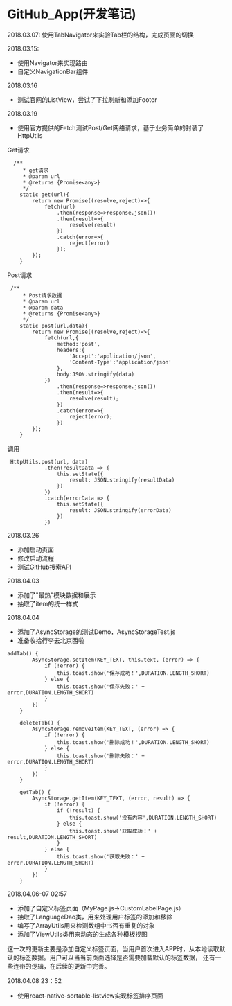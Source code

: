 # GitHub_App(开发笔记)
2018.03.07:
使用TabNavigator来实验Tab栏的结构，完成页面的切换

2018.03.15:
* 使用Navigator来实现路由
* 自定义NavigationBar组件

2018.03.16
* 测试官网的ListView，尝试了下拉刷新和添加Footer

2018.03.19
* 使用官方提供的Fetch测试Post/Get网络请求，基于业务简单的封装了HttpUtils

Get请求
```$xslt
  /**
     * get请求
     * @param url
     * @returns {Promise<any>}
     */
    static get(url){
        return new Promise((resolve,reject)=>{
            fetch(url)
                .then(response=>response.json())
                .then(result=>{
                    resolve(result)
                })
                .catch(error=>{
                    reject(error)
                });
        });
    }

```
Post请求
```$xslt
 /**
     * Post请求数据
     * @param url
     * @param data
     * @returns {Promise<any>}
     */
    static post(url,data){
        return new Promise((resolve,reject)=>{
            fetch(url,{
                method:'post',
                headers:{
                    'Accept':'application/json',
                    'Content-Type':'application/json'
                },
                body:JSON.stringify(data)
            })
                .then(response=>response.json())
                .then(result=>{
                    resolve(result);
                })
                .catch(error=>{
                    reject(error);
                })
        });
    }
```

调用
```$xslt
 HttpUtils.post(url, data)
            .then(resultData => {
                this.setState({
                    result: JSON.stringify(resultData)
                })
            })
            .catch(errorData => {
                this.setState({
                    result: JSON.stringify(errorData)
                })
            })
```

2018.03.26
* 添加启动页面
* 修改启动流程
* 测试GitHub搜索API

2018.04.03
* 添加了"最热"模块数据和展示
* 抽取了item的统一样式

2018.04.04
* 添加了AsyncStorage的测试Demo，AsyncStorageTest.js
* 准备收拾行李去北京西啦
```angular2html
addTab() {
        AsyncStorage.setItem(KEY_TEXT, this.text, (error) => {
            if (!error) {
                this.toast.show('保存成功！',DURATION.LENGTH_SHORT)
            } else {
                this.toast.show('保存失败：' + error,DURATION.LENGTH_SHORT)
            }
        })
    }

    deleteTab() {
        AsyncStorage.removeItem(KEY_TEXT, (error) => {
            if (!error) {
                this.toast.show('删除成功！',DURATION.LENGTH_SHORT)
            } else {
                this.toast.show('删除失败：' + error,DURATION.LENGTH_SHORT)
            }
        })
    }

    getTab() {
        AsyncStorage.getItem(KEY_TEXT, (error, result) => {
            if (!error) {
                if (!result) {
                    this.toast.show('没有内容',DURATION.LENGTH_SHORT)
                } else {
                    this.toast.show('获取成功：' + result,DURATION.LENGTH_SHORT)
                }
            } else {
                this.toast.show('获取失败：' + error,DURATION.LENGTH_SHORT)
            }
        })
    }
```

2018.04.06-07 02:57
* 添加了自定义标签页面（MyPage.js->CustomLabelPage.js）
* 抽取了LanguageDao类，用来处理用户标签的添加和移除
* 编写了ArrayUtils用来检测数组中书否有重复的对象
* 添加了ViewUtils类用来动态的生成各种模板视图

这一次的更新主要是添加自定义标签页面，当用户首次进入APP时，从本地读取默认的标签数据。用户可以当当前页面选择是否需要加载默认的标签数据，
还有一些连带的逻辑，在后续的更新中完善。

2018.04.08 23：52
* 使用react-native-sortable-listview实现标签排序页面


